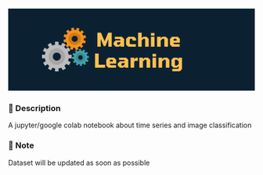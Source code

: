 <p align="center">
  <img src="header.png" align="tcenter">
</p>

### :notebook_with_decorative_cover: Description
A jupyter/google colab notebook about time series and image classification

### 📓 Note
Dataset will be updated as soon as possible
